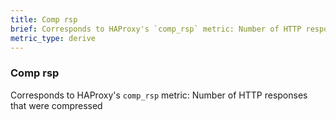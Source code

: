 ```yaml
---
title: Comp rsp
brief: Corresponds to HAProxy's `comp_rsp` metric: Number of HTTP responses that were compressed
metric_type: derive
---
```

### Comp rsp

Corresponds to HAProxy's `comp_rsp` metric: Number of HTTP responses that were compressed
